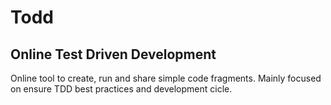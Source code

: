 Todd
====
Online Test Driven Development
------------------------------

Online tool to create, run and share simple code fragments. Mainly focused on ensure TDD best practices and development cicle.
